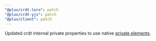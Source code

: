 ```yaml
---
"@pluv/crdt-loro": patch
"@pluv/crdt-yjs": patch
"@pluv/client": patch
---
```


Updated crdt internal private properties to use native [private elements](https://developer.mozilla.org/en-US/docs/Web/JavaScript/Reference/Classes/Private_elements).
